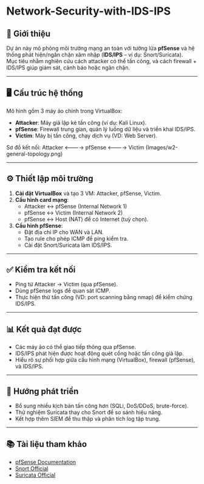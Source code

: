 # Network-Security-with-IDS-IPS

## 📌 Giới thiệu
Dự án này mô phỏng môi trường mạng an toàn với tường lửa **pfSense** và hệ thống phát hiện/ngăn chặn xâm nhập (**IDS/IPS** – ví dụ: Snort/Suricata).  
Mục tiêu nhằm nghiên cứu cách attacker có thể tấn công, và cách firewall + IDS/IPS giúp giám sát, cảnh báo hoặc ngăn chặn.

---

## 🖥️ Cấu trúc hệ thống
Mô hình gồm 3 máy ảo chính trong VirtualBox:

- **Attacker**: Máy giả lập kẻ tấn công (ví dụ: Kali Linux).  
- **pfSense**: Firewall trung gian, quản lý luồng dữ liệu và triển khai IDS/IPS.  
- **Victim**: Máy bị tấn công, chạy dịch vụ (VD: Web Server).  

Sơ đồ kết nối:
Attacker <----> pfSense <----> Victim
(Images/w2-general-topology.png)

---

## ⚙️ Thiết lập môi trường
1. **Cài đặt VirtualBox** và tạo 3 VM: Attacker, pfSense, Victim.  
2. **Cấu hình card mạng**:  
   - Attacker ↔ pfSense (Internal Network 1)  
   - pfSense ↔ Victim (Internal Network 2)  
   - pfSense ↔ Host (NAT) để có Internet (tuỳ chọn).  
3. **Cấu hình pfSense**:  
   - Đặt địa chỉ IP cho WAN và LAN.  
   - Tạo rule cho phép ICMP để ping kiểm tra.  
   - Cài đặt Snort/Suricata làm IDS/IPS.  

---

## ✅ Kiểm tra kết nối
- Ping từ Attacker → Victim (qua pfSense).  
- Dùng pfSense logs để quan sát ICMP.  
- Thực hiện thử tấn công (VD: port scanning bằng nmap) để kiểm chứng IDS/IPS.  

---

## 📊 Kết quả đạt được
- Các máy ảo có thể giao tiếp thông qua pfSense.  
- IDS/IPS phát hiện được hoạt động quét cổng hoặc tấn công giả lập.  
- Hiểu rõ sự phối hợp giữa cấu hình mạng (VirtualBox), firewall (pfSense), và IDS/IPS.  

---

## 🔮 Hướng phát triển
- Bổ sung nhiều kịch bản tấn công hơn (SQLi, DoS/DDoS, brute-force).  
- Thử nghiệm Suricata thay cho Snort để so sánh hiệu năng.  
- Kết hợp thêm SIEM để thu thập và phân tích log tập trung.  

---

## 📚 Tài liệu tham khảo
- [pfSense Documentation](https://docs.netgate.com/pfsense/en/latest/)  
- [Snort Official](https://www.snort.org/)  
- [Suricata Official](https://suricata.io/)  
